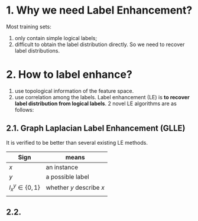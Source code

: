 # 1. Why we need Label Enhancement?

Most training sets:
1. only contain simple logical labels;
2. difficult to obtain the label distribution directly.
So we need to recover label distributions.
# 2. How to label enhance?
1. use topological information of the feature space.
2. use correlation among the labels.
Label enhancement (LE) is **to recover label distribution from logical labels**.
2 novel LE algorithms are as follows:
## 2.1. Graph Laplacian Label Enhancement (GLLE)

It is verified to be better than several existing LE methods.

| Sign               | means                    |
| ------------------ | ------------------------ |
| $x$                | an instance              |
| $y$                | a possible label         |
| $l_x^y\in \{0,1\}$ | whether $y$ describe $x$ |
|                    |                          |

## 2.2. 